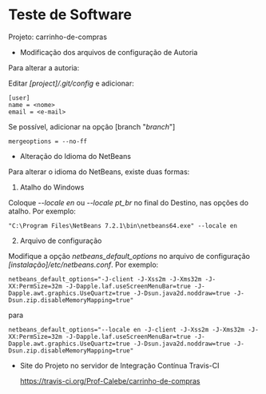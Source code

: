 Teste de Software
===================

Projeto: carrinho-de-compras

- Modificação dos arquivos de configuração de Autoria

Para alterar a autoria:

Editar <i>[project]/.git/config</i> e adicionar:

    [user]
    name = <nome>
    email = <e-mail>

Se possível, adicionar na opção [branch "<i>branch</i>"]

    mergeoptions = --no-ff


- Alteração do Idioma do NetBeans

Para alterar o idioma do NetBeans, existe duas formas:

1. Atalho do Windows

Coloque <i>--locale en</i> ou <i>--locale pt_br</i> no final do Destino, nas opções do atalho. Por exemplo:

    "C:\Program Files\NetBeans 7.2.1\bin\netbeans64.exe" --locale en

2. Arquivo de configuração

Modifique a opção <i>netbeans_default_options</i> no arquivo de configuração <i>[instalação]/etc/netbeans.conf</i>. Por exemplo:

    netbeans_default_options="-J-client -J-Xss2m -J-Xms32m -J-XX:PermSize=32m -J-Dapple.laf.useScreenMenuBar=true -J-Dapple.awt.graphics.UseQuartz=true -J-Dsun.java2d.noddraw=true -J-Dsun.zip.disableMemoryMapping=true"

para

    netbeans_default_options="--locale en -J-client -J-Xss2m -J-Xms32m -J-XX:PermSize=32m -J-Dapple.laf.useScreenMenuBar=true -J-Dapple.awt.graphics.UseQuartz=true -J-Dsun.java2d.noddraw=true -J-Dsun.zip.disableMemoryMapping=true"


- Site do Projeto no servidor de Integração Contínua Travis-CI

    https://travis-ci.org/Prof-Calebe/carrinho-de-compras
